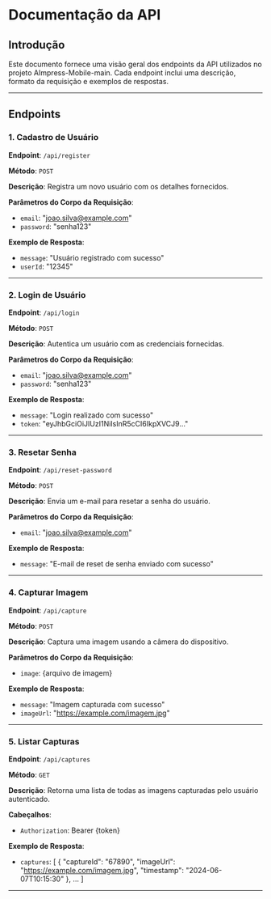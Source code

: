 # Documentação da API

## Introdução

Este documento fornece uma visão geral dos endpoints da API utilizados no projeto AImpress-Mobile-main. Cada endpoint inclui uma descrição, formato da requisição e exemplos de respostas.

---

## Endpoints

### 1. Cadastro de Usuário

**Endpoint**: `/api/register`

**Método**: `POST`

**Descrição**: Registra um novo usuário com os detalhes fornecidos.

**Parâmetros do Corpo da Requisição**:

- `email`: "joao.silva@example.com"
- `password`: "senha123"

**Exemplo de Resposta**:

- `message`: "Usuário registrado com sucesso"
- `userId`: "12345"

---

### 2. Login de Usuário

**Endpoint**: `/api/login`

**Método**: `POST`

**Descrição**: Autentica um usuário com as credenciais fornecidas.

**Parâmetros do Corpo da Requisição**:

- `email`: "joao.silva@example.com"
- `password`: "senha123"

**Exemplo de Resposta**:

- `message`: "Login realizado com sucesso"
- `token`: "eyJhbGciOiJIUzI1NiIsInR5cCI6IkpXVCJ9..."

---

### 3. Resetar Senha

**Endpoint**: `/api/reset-password`

**Método**: `POST`

**Descrição**: Envia um e-mail para resetar a senha do usuário.

**Parâmetros do Corpo da Requisição**:

- `email`: "joao.silva@example.com"

**Exemplo de Resposta**:

- `message`: "E-mail de reset de senha enviado com sucesso"

---

### 4. Capturar Imagem

**Endpoint**: `/api/capture`

**Método**: `POST`

**Descrição**: Captura uma imagem usando a câmera do dispositivo.

**Parâmetros do Corpo da Requisição**:

- `image`: {arquivo de imagem}

**Exemplo de Resposta**:

- `message`: "Imagem capturada com sucesso"
- `imageUrl`: "https://example.com/imagem.jpg"

---

### 5. Listar Capturas

**Endpoint**: `/api/captures`

**Método**: `GET`

**Descrição**: Retorna uma lista de todas as imagens capturadas pelo usuário autenticado.

**Cabeçalhos**:

- `Authorization`: Bearer {token}

**Exemplo de Resposta**:

- `captures`: [
    {
      "captureId": "67890",
      "imageUrl": "https://example.com/imagem.jpg",
      "timestamp": "2024-06-07T10:15:30"
    },
    ...
  ]

---